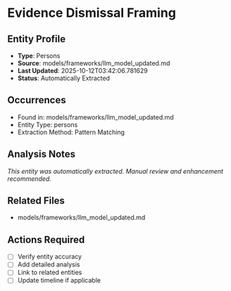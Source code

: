 # Evidence Dismissal Framing

## Entity Profile
- **Type**: Persons
- **Source**: models/frameworks/llm_model_updated.md
- **Last Updated**: 2025-10-12T03:42:06.781629
- **Status**: Automatically Extracted

## Occurrences
- Found in: models/frameworks/llm_model_updated.md
- Entity Type: persons
- Extraction Method: Pattern Matching

## Analysis Notes
*This entity was automatically extracted. Manual review and enhancement recommended.*

## Related Files
- models/frameworks/llm_model_updated.md

## Actions Required
- [ ] Verify entity accuracy
- [ ] Add detailed analysis
- [ ] Link to related entities
- [ ] Update timeline if applicable
